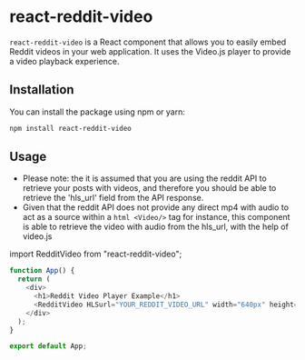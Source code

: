 # react-reddit-video

`react-reddit-video` is a React component that allows you to easily embed Reddit videos in your web application. It uses the Video.js player to provide a video playback experience.

## Installation

You can install the package using npm or yarn:
```bash
npm install react-reddit-video
```

## Usage
- Please note: the it is assumed that you are using the reddit API to retrieve your posts with videos, and therefore you should be able to retrieve the 'hls_url' field from the API response.
- Given that the reddit API does not provide any direct mp4 with audio to act as a source within a ```html <Video/>``` tag for instance, this component is able to retrieve the video with audio from the hls_url, with the help of video.js


import RedditVideo from "react-reddit-video";

```javascript
function App() {
  return (
    <div>
      <h1>Reddit Video Player Example</h1>
      <RedditVideo HLSurl="YOUR_REDDIT_VIDEO_URL" width="640px" height="360px" />
    </div>
  );
}

export default App;
```

